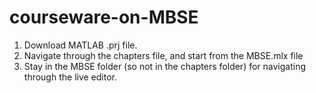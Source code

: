 # courseware-on-MBSE

1) Download MATLAB .prj file.
2) Navigate through the chapters file, and start from the MBSE.mlx file
3) Stay in the MBSE folder (so not in the chapters folder) for navigating through the live editor.

